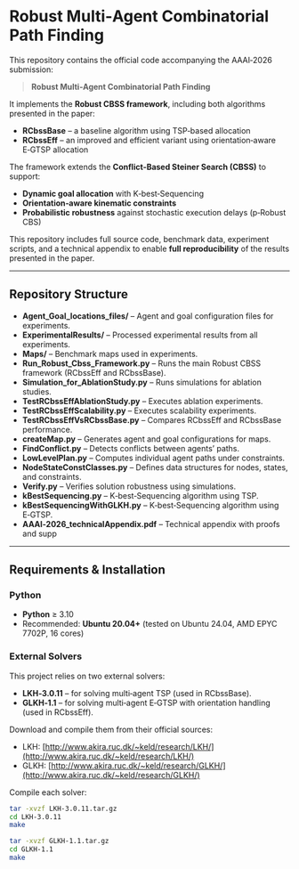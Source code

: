 # Robust Multi‑Agent Combinatorial Path Finding

This repository contains the official code accompanying the AAAI‑2026 submission:  
> **Robust Multi‑Agent Combinatorial Path Finding**

It implements the **Robust CBSS framework**, including both algorithms presented in the paper:
- **RCbssBase** – a baseline algorithm using TSP‑based allocation  
- **RCbssEff** – an improved and efficient variant using orientation‑aware E‑GTSP allocation  

The framework extends the **Conflict‑Based Steiner Search (CBSS)** to support:
- **Dynamic goal allocation** with K‑best‑Sequencing  
- **Orientation‑aware kinematic constraints**  
- **Probabilistic robustness** against stochastic execution delays (p‑Robust CBS)  

This repository includes full source code, benchmark data, experiment scripts, and a technical appendix to enable **full reproducibility** of the results presented in the paper.

---

## Repository Structure

- **Agent_Goal_locations_files/** – Agent and goal configuration files for experiments.  
- **ExperimentalResults/** – Processed experimental results from all experiments.  
- **Maps/** – Benchmark maps used in experiments.
- **Run_Robust_Cbss_Framework.py** – Runs the main Robust CBSS framework (RCbssEff and RCbssBase).  
- **Simulation_for_AblationStudy.py** – Runs simulations for ablation studies.  
- **TestRCbssEffAblationStudy.py** – Executes ablation experiments.  
- **TestRCbssEffScalability.py** – Executes scalability experiments.  
- **TestRCbssEffVsRCbssBase.py** – Compares RCbssEff and RCbssBase performance.  
- **createMap.py** – Generates agent and goal configurations for maps.  
- **FindConflict.py** – Detects conflicts between agents’ paths.  
- **LowLevelPlan.py** – Computes individual agent paths under constraints.  
- **NodeStateConstClasses.py** – Defines data structures for nodes, states, and constraints.  
- **Verify.py** – Verifies solution robustness using simulations.  
- **kBestSequencing.py** – K‑best‑Sequencing algorithm using TSP.  
- **kBestSequencingWithGLKH.py** – K‑best‑Sequencing algorithm using E‑GTSP.  
- **AAAI‑2026_technicalAppendix.pdf** – Technical appendix with proofs and supp

---

## Requirements & Installation

### Python
- **Python** ≥ 3.10  
- Recommended: **Ubuntu 20.04+** (tested on Ubuntu 24.04, AMD EPYC 7702P, 16 cores)

### External Solvers
This project relies on two external solvers:
- **LKH‑3.0.11** – for solving multi‑agent TSP (used in RCbssBase).  
- **GLKH‑1.1** – for solving multi‑agent E‑GTSP with orientation handling (used in RCbssEff).  

Download and compile them from their official sources:  
- LKH: [http://www.akira.ruc.dk/~keld/research/LKH/](http://www.akira.ruc.dk/~keld/research/LKH/)  
- GLKH: [http://www.akira.ruc.dk/~keld/research/GLKH/](http://www.akira.ruc.dk/~keld/research/GLKH/)  

Compile each solver:
```bash
tar -xvzf LKH-3.0.11.tar.gz
cd LKH-3.0.11
make

tar -xvzf GLKH-1.1.tar.gz
cd GLKH-1.1
make
